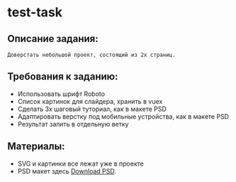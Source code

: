 # test-task

## Описание задания:

```
Доверстать небольшой проект, состоящий из 2х страниц.
```
## Требования к заданию:

* Использовать шрифт Roboto
* Список картинок для слайдера, хранить в vuex
* Сделать 3х шаговый туториал, как в макете  PSD
* Адаптировать верстку под мобильные устройства, как в макете  PSD
* Результат залить в отдельную ветку


## Материалы:
* SVG и картинки все лежат уже в проекте
* PSD макет здесь [Download PSD](https://drive.google.com/open?id=1tJ8029HhAPPYYfN4j-x0bMN__HqZ3J50).